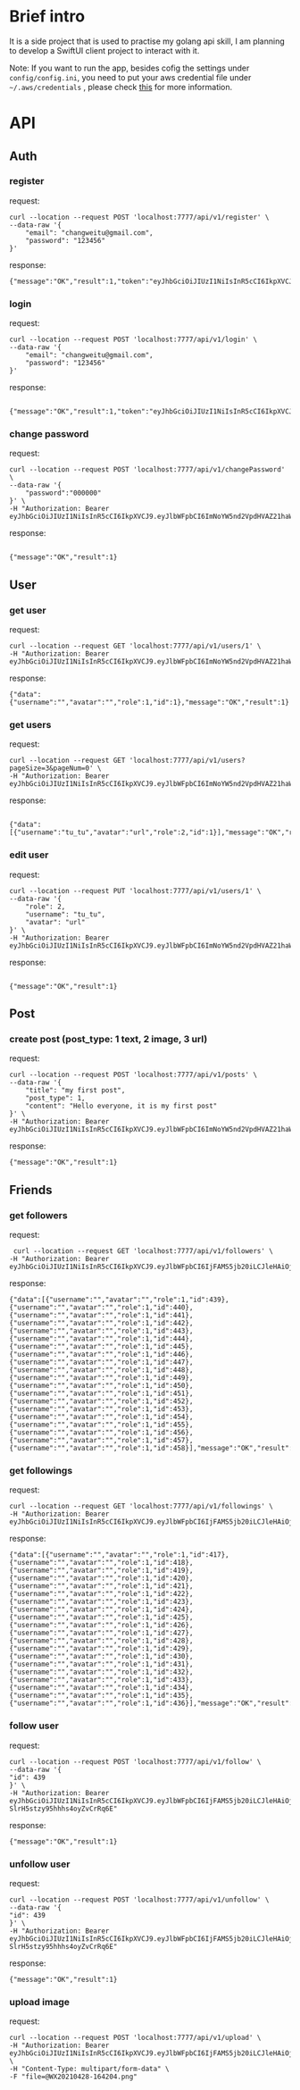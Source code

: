 # Brief intro
It is a side project that is used to practise my golang api skill, I am planning to develop 
a SwiftUI client project to interact with it.

Note: If you want to run the app, besides cofig the settings under `config/config.ini`, you need to put your aws credential file under `~/.aws/credentials` , please check [this](https://asanchez.dev/blog/upload-to-amazon-s3-with-golang/) for more information.

# API

## Auth

### register

request:
```shell
curl --location --request POST 'localhost:7777/api/v1/register' \
--data-raw '{
    "email": "changweitu@gmail.com",
    "password": "123456"
}'
```
response:
```shell
{"message":"OK","result":1,"token":"eyJhbGciOiJIUzI1NiIsInR5cCI6IkpXVCJ9.eyJlbWFpbCI6ImNoYW5nd2VpdHVAZ21haWwuY29tIiwiZXhwIjoxNjE5MTg0NjQyLCJpc3MiOiJnby1uZXdzIn0.Q_3qBVN2nTYpZ50YPrs32ciNQDnjusyPbt5REOOqzD8"}
```
### login
request:
```shell
curl --location --request POST 'localhost:7777/api/v1/login' \
--data-raw '{
    "email": "changweitu@gmail.com",
    "password": "123456"
}'
```
response:
```shell

{"message":"OK","result":1,"token":"eyJhbGciOiJIUzI1NiIsInR5cCI6IkpXVCJ9.eyJlbWFpbCI6ImNoYW5nd2VpdHVAZ21haWwuY29tIiwiZXhwIjoxNjE5MTg0OTI1LCJpc3MiOiJnby1uZXdzIn0.BovWURxcA0lhzV6dYlSxamUiJDgVx58YNJtIwp4iNCk"}%  
```

### change password
request:
```shell
curl --location --request POST 'localhost:7777/api/v1/changePassword' \
--data-raw '{
    "password":"000000"
}' \
-H "Authorization: Bearer eyJhbGciOiJIUzI1NiIsInR5cCI6IkpXVCJ9.eyJlbWFpbCI6ImNoYW5nd2VpdHVAZ21haWwuY29tIiwiZXhwIjoxNjE5MTg2NDQxLCJpc3MiOiJnby1uZXdzIn0.skk1eRMpeFM21q1e2VfjgAaesRja65ej6gF_VpbZs0A"  
```
response:
```shell

{"message":"OK","result":1}
```
## User

### get user
request: 
```shell
curl --location --request GET 'localhost:7777/api/v1/users/1' \
-H "Authorization: Bearer eyJhbGciOiJIUzI1NiIsInR5cCI6IkpXVCJ9.eyJlbWFpbCI6ImNoYW5nd2VpdHVAZ21haWwuY29tIiwiZXhwIjoxNjE5MTg1MTU3LCJpc3MiOiJnby1uZXdzIn0.6Tmy1O0pLj5UTyiljx7IWco20jS1laiT4EmAD6pJtKY"  
```
response:
```shell
{"data":{"username":"","avatar":"","role":1,"id":1},"message":"OK","result":1}
```

### get users
request:
```shell
curl --location --request GET 'localhost:7777/api/v1/users?pageSize=3&pageNum=0' \
-H "Authorization: Bearer eyJhbGciOiJIUzI1NiIsInR5cCI6IkpXVCJ9.eyJlbWFpbCI6ImNoYW5nd2VpdHVAZ21haWwuY29tIiwiZXhwIjoxNjE5MTg2NDQxLCJpc3MiOiJnby1uZXdzIn0.skk1eRMpeFM21q1e2VfjgAaesRja65ej6gF_VpbZs0A"
```
response:
```shell

{"data":[{"username":"tu_tu","avatar":"url","role":2,"id":1}],"message":"OK","result":1,"total":1}
```

### edit user
request:
```shell
curl --location --request PUT 'localhost:7777/api/v1/users/1' \
--data-raw '{
    "role": 2,
    "username": "tu_tu",
    "avatar": "url"
}' \
-H "Authorization: Bearer eyJhbGciOiJIUzI1NiIsInR5cCI6IkpXVCJ9.eyJlbWFpbCI6ImNoYW5nd2VpdHVAZ21haWwuY29tIiwiZXhwIjoxNjE5MTg1MTU3LCJpc3MiOiJnby1uZXdzIn0.6Tmy1O0pLj5UTyiljx7IWco20jS1laiT4EmAD6pJtKY"
```
response:
```shell

{"message":"OK","result":1} 
```
## Post

### create post (post_type: 1 text, 2 image, 3 url)
request:
```shell
curl --location --request POST 'localhost:7777/api/v1/posts' \
--data-raw '{
    "title": "my first post",
    "post_type": 1,
    "content": "Hello everyone, it is my first post"
}' \
-H "Authorization: Bearer eyJhbGciOiJIUzI1NiIsInR5cCI6IkpXVCJ9.eyJlbWFpbCI6ImNoYW5nd2VpdHVAZ21haWwuY29tIiwiZXhwIjoxNjE5MTg3OTYzLCJpc3MiOiJnby1uZXdzIn0.5llD3LSSFBS282070dEPhbBNWjW0FdlYaZuDzRJ5nSs"
```
response:
```shell
{"message":"OK","result":1}
```
## Friends
### get followers
request:
```shell
 curl --location --request GET 'localhost:7777/api/v1/followers' \ 
-H "Authorization: Bearer eyJhbGciOiJIUzI1NiIsInR5cCI6IkpXVCJ9.eyJlbWFpbCI6IjFAMS5jb20iLCJleHAiOjE2MTkzODc0MTksImlzcyI6ImdvLW5ld3MifQ.8wiry_aCUODCzpDzIj5fhtci474wA9pcN8CKsLprWJQ"
```
response:
```shell
{"data":[{"username":"","avatar":"","role":1,"id":439},{"username":"","avatar":"","role":1,"id":440},{"username":"","avatar":"","role":1,"id":441},{"username":"","avatar":"","role":1,"id":442},{"username":"","avatar":"","role":1,"id":443},{"username":"","avatar":"","role":1,"id":444},{"username":"","avatar":"","role":1,"id":445},{"username":"","avatar":"","role":1,"id":446},{"username":"","avatar":"","role":1,"id":447},{"username":"","avatar":"","role":1,"id":448},{"username":"","avatar":"","role":1,"id":449},{"username":"","avatar":"","role":1,"id":450},{"username":"","avatar":"","role":1,"id":451},{"username":"","avatar":"","role":1,"id":452},{"username":"","avatar":"","role":1,"id":453},{"username":"","avatar":"","role":1,"id":454},{"username":"","avatar":"","role":1,"id":455},{"username":"","avatar":"","role":1,"id":456},{"username":"","avatar":"","role":1,"id":457},{"username":"","avatar":"","role":1,"id":458}],"message":"OK","result":1,"total":20}
```
### get followings
request:
```shell
curl --location --request GET 'localhost:7777/api/v1/followings' \
-H "Authorization: Bearer eyJhbGciOiJIUzI1NiIsInR5cCI6IkpXVCJ9.eyJlbWFpbCI6IjFAMS5jb20iLCJleHAiOjE2MTkzODc0MTksImlzcyI6ImdvLW5ld3MifQ.8wiry_aCUODCzpDzIj5fhtci474wA9pcN8CKsLprWJQ"
```
response:
```shell
{"data":[{"username":"","avatar":"","role":1,"id":417},{"username":"","avatar":"","role":1,"id":418},{"username":"","avatar":"","role":1,"id":419},{"username":"","avatar":"","role":1,"id":420},{"username":"","avatar":"","role":1,"id":421},{"username":"","avatar":"","role":1,"id":422},{"username":"","avatar":"","role":1,"id":423},{"username":"","avatar":"","role":1,"id":424},{"username":"","avatar":"","role":1,"id":425},{"username":"","avatar":"","role":1,"id":426},{"username":"","avatar":"","role":1,"id":427},{"username":"","avatar":"","role":1,"id":428},{"username":"","avatar":"","role":1,"id":429},{"username":"","avatar":"","role":1,"id":430},{"username":"","avatar":"","role":1,"id":431},{"username":"","avatar":"","role":1,"id":432},{"username":"","avatar":"","role":1,"id":433},{"username":"","avatar":"","role":1,"id":434},{"username":"","avatar":"","role":1,"id":435},{"username":"","avatar":"","role":1,"id":436}],"message":"OK","result":1,"total":20}
```
### follow user
request:
```shell
curl --location --request POST 'localhost:7777/api/v1/follow' \
--data-raw '{
"id": 439
}' \
-H "Authorization: Bearer eyJhbGciOiJIUzI1NiIsInR5cCI6IkpXVCJ9.eyJlbWFpbCI6IjFAMS5jb20iLCJleHAiOjE2MTkzOTQ5NDMsImlzcyI6ImdvLW5ld3MifQ.vr43aOzy3ttE0J8C-SlrH5stzy95hhhs4oyZvCrRq6E"
```
response:
```shell
{"message":"OK","result":1}
```

### unfollow user
request:
```shell
curl --location --request POST 'localhost:7777/api/v1/unfollow' \
--data-raw '{
"id": 439
}' \
-H "Authorization: Bearer eyJhbGciOiJIUzI1NiIsInR5cCI6IkpXVCJ9.eyJlbWFpbCI6IjFAMS5jb20iLCJleHAiOjE2MTkzOTQ5NDMsImlzcyI6ImdvLW5ld3MifQ.vr43aOzy3ttE0J8C-SlrH5stzy95hhhs4oyZvCrRq6E"
```
response:
```shell
{"message":"OK","result":1}
```
### upload image
request:
```shell
curl --location --request POST 'localhost:7777/api/v1/upload' \
-H "Authorization: Bearer eyJhbGciOiJIUzI1NiIsInR5cCI6IkpXVCJ9.eyJlbWFpbCI6IjFAMS5jb20iLCJleHAiOjE2MjAzMTA1OTIsImlzcyI6ImdvLW5ld3MifQ.QNIyS3r5MNNyx_hQPb2ZpqZfzw0CO5wkQSLB64cPC4E" \
-H "Content-Type: multipart/form-data" \
-F "file=@WX20210428-164204.png"

```